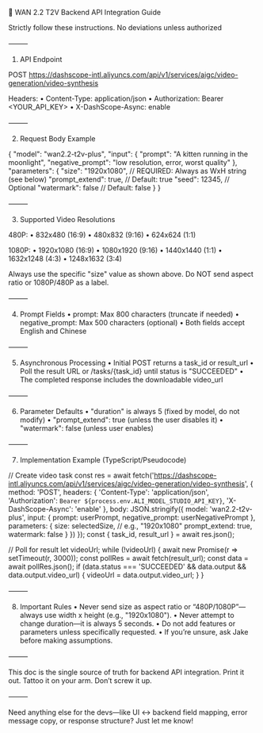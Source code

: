 

🦾 WAN 2.2 T2V Backend API Integration Guide

Strictly follow these instructions. No deviations unless authorized 

⸻

1. API Endpoint

POST
https://dashscope-intl.aliyuncs.com/api/v1/services/aigc/video-generation/video-synthesis

Headers:
	•	Content-Type: application/json
	•	Authorization: Bearer <YOUR_API_KEY>
	•	X-DashScope-Async: enable

⸻

2. Request Body Example

{
  "model": "wan2.2-t2v-plus",
  "input": {
    "prompt": "A kitten running in the moonlight",
    "negative_prompt": "low resolution, error, worst quality"
  },
  "parameters": {
    "size": "1920x1080",         // REQUIRED: Always as WxH string (see below)
    "prompt_extend": true,       // Default: true
    "seed": 12345,               // Optional
    "watermark": false           // Default: false
  }
}


⸻

3. Supported Video Resolutions

480P:
	•	832x480 (16:9)
	•	480x832 (9:16)
	•	624x624 (1:1)

1080P:
	•	1920x1080 (16:9)
	•	1080x1920 (9:16)
	•	1440x1440 (1:1)
	•	1632x1248 (4:3)
	•	1248x1632 (3:4)

Always use the specific "size" value as shown above. Do NOT send aspect ratio or 1080P/480P as a label.

⸻

4. Prompt Fields
	•	prompt: Max 800 characters (truncate if needed)
	•	negative_prompt: Max 500 characters (optional)
	•	Both fields accept English and Chinese

⸻

5. Asynchronous Processing
	•	Initial POST returns a task_id or result_url
	•	Poll the result URL or /tasks/{task_id} until status is "SUCCEEDED"
	•	The completed response includes the downloadable video_url

⸻

6. Parameter Defaults
	•	"duration" is always 5 (fixed by model, do not modify)
	•	"prompt_extend": true (unless the user disables it)
	•	"watermark": false (unless user enables)

⸻

7. Implementation Example (TypeScript/Pseudocode)

// Create video task
const res = await fetch('https://dashscope-intl.aliyuncs.com/api/v1/services/aigc/video-generation/video-synthesis', {
  method: 'POST',
  headers: {
    'Content-Type': 'application/json',
    'Authorization': `Bearer ${process.env.ALI_MODEL_STUDIO_API_KEY}`,
    'X-DashScope-Async': 'enable'
  },
  body: JSON.stringify({
    model: 'wan2.2-t2v-plus',
    input: {
      prompt: userPrompt,
      negative_prompt: userNegativePrompt
    },
    parameters: {
      size: selectedSize, // e.g., "1920x1080"
      prompt_extend: true,
      watermark: false
    }
  })
});
const { task_id, result_url } = await res.json();

// Poll for result
let videoUrl;
while (!videoUrl) {
  await new Promise(r => setTimeout(r, 3000));
  const pollRes = await fetch(result_url);
  const data = await pollRes.json();
  if (data.status === 'SUCCEEDED' && data.output && data.output.video_url) {
    videoUrl = data.output.video_url;
  }
}


⸻

8. Important Rules
	•	Never send size as aspect ratio or “480P/1080P”—always use width x height (e.g., "1920x1080").
	•	Never attempt to change duration—it is always 5 seconds.
	•	Do not add features or parameters unless specifically requested.
	•	If you’re unsure, ask Jake before making assumptions.

⸻

This doc is the single source of truth for backend API integration. Print it out. Tattoo it on your arm. Don’t screw it up.

⸻

Need anything else for the devs—like UI <-> backend field mapping, error message copy, or response structure? Just let me know!